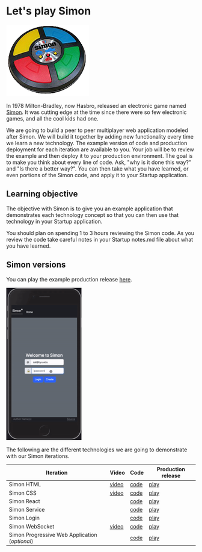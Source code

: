 # Let's play Simon

![Simon](simon.png)

In 1978 Milton-Bradley, now Hasbro, released an electronic game named [Simon](<https://en.wikipedia.org/wiki/Simon_(game)>). It was cutting edge at the time since there were so few electronic games, and all the cool kids had one.

We are going to build a peer to peer multiplayer web application modeled after Simon. We will build it together by adding new functionality every time we learn a new technology. The example version of code and production deployment for each iteration are available to you. Your job will be to review the example and then deploy it to your production environment. The goal is to make you think about every line of code. Ask, "why is it done this way?" and "Is there a better way?". You can then take what you have learned, or even portions of the Simon code, and apply it to your Startup application.

## Learning objective

The objective with Simon is to give you an example application that demonstrates each technology concept so that you can then use that technology in your Startup application.

You should plan on spending 1 to 3 hours reviewing the Simon code. As you review the code take careful notes in your Startup notes.md file about what you have learned.

## Simon versions

You can play the example production release [here](https://simon.cs260.click).

![Simon](../startup/simonPlay.gif)

The following are the different technologies we are going to demonstrate with our Simon iterations.

| Iteration                                      | Video                                 | Code                                                                | Production release                          |
| ---------------------------------------------- | ------------------------------------- | ------------------------------------------------------------------- | ------------------------------------------- |
| Simon HTML                                     | [video](https://youtu.be/zg7eDNRMnWA) | [code](https://github.com/webprogramming260/simon-html#readme)      | [play](https://simon-html.cs260.click)      |
| Simon CSS                                      | [video](https://youtu.be/N7DVKsvUJgM) | [code](https://github.com/webprogramming260/simon-css#readme)       | [play](https://simon-css.cs260.click)       |
| Simon React                                    |                                       | [code](https://github.com/webprogramming260/simon-react#readme)     | [play](https://simon-react.cs260.click)     |
| Simon Service                                  |                                       | [code](https://github.com/webprogramming260/simon-service#readme)   | [play](https://simon-service.cs260.click)   |
| Simon Login                                    |                                       | [code](https://github.com/webprogramming260/simon-login#readme)     | [play](https://simon-login.cs260.click)     |
| Simon WebSocket                                | [video](https://youtu.be/oVO2VIG0zfI) | [code](https://github.com/webprogramming260/simon-websocket#readme) | [play](https://simon-websocket.cs260.click) |
| Simon Progressive Web Application (_optional_) |                                       | [code](https://github.com/webprogramming260/simon-pwa#readme)       | [play](https://simon-pwa.cs260.click)       |
